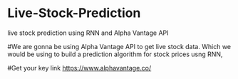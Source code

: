 # Live-Stock-Prediction
live stock prediction using RNN and Alpha Vantage API

#We are gonna be using Alpha Vantage API 
to get live stock data. Which we would be using to build a prediction algorithm for stock prices  usng RNN,

#Get your key link
https://www.alphavantage.co/

